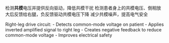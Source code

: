 检测**共模**电压并提供反向驱动，降低共模干扰
	检测患者身上的共模电压、倒相放大后反馈给右腿，负反馈驱动共模电压下降
	减少共模噪声，提高电气安全
	

Right-leg drive circuit:
	- Detects common-mode voltage on patient
	- Applies inverted amplified signal to right leg
	- Creates negative feedback to reduce common-mode voltage
	- Improves electrical safety
